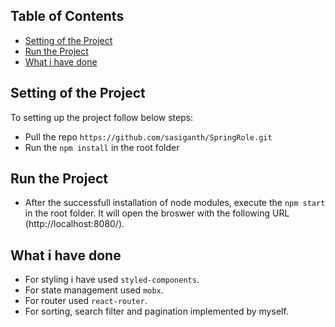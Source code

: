 
## Table of Contents

- [Setting of the Project](#Setting-of-the-Project)
- [Run the Project](#Run-the-Project)
- [What i have done](#What-i-have-done)


## Setting of the Project

To setting up the project follow below steps:
* Pull the repo `https://github.com/sasiganth/SpringRole.git`
* Run the `npm install` in the root folder

## Run the Project

* After the successfull installation of node modules, execute the `npm start` in the root folder. It will open the broswer with the following URL (http://localhost:8080/).

## What i have done

* For styling i have used `styled-components`.
* For state management used `mobx`.
* For router used `react-router`.
* For sorting, search filter and pagination implemented by myself.

